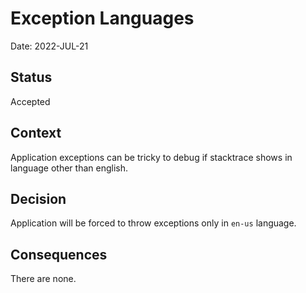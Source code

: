 # Exception Languages

Date: 2022-JUL-21

## Status

Accepted

## Context

Application exceptions can be tricky to debug if stacktrace shows in language other than english.

## Decision

Application will be forced to throw exceptions only in `en-us` language.

## Consequences

There are none.
